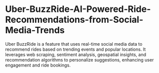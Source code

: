 # Uber-BuzzRide-AI-Powered-Ride-Recommendations-from-Social-Media-Trends
Uber BuzzRide is a feature that uses real-time social media data to recommend rides based on trending events and popular locations. It leverages web scraping, sentiment analysis, geospatial insights, and recommendation algorithms to personalize suggestions, enhancing user engagement and ride bookings.
